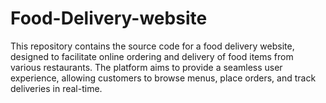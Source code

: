 # Food-Delivery-website
This repository contains the source code for a food delivery website, designed to facilitate online ordering and delivery of food items from various restaurants. The platform aims to provide a seamless user experience, allowing customers to browse menus, place orders, and track deliveries in real-time. 
